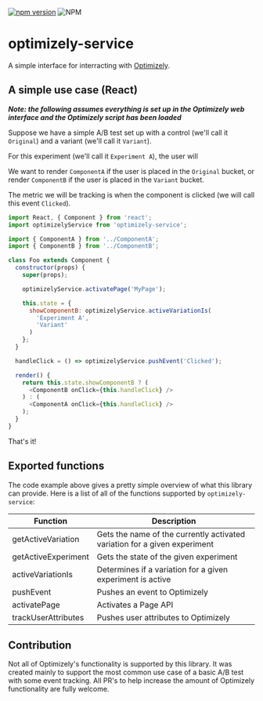 [![npm version](https://badge.fury.io/js/optimizely-service.svg)](https://badge.fury.io/js/optimizely-service) ![NPM](https://img.shields.io/npm/l/optimizely-service.svg)

# optimizely-service

A simple interface for interracting with [Optimizely](https://optimizely.com).

## A simple use case (React)

**_Note: the following assumes everything is set up in the Optimizely web interface and the Optimizely script has been loaded_**

Suppose we have a simple A/B test set up with a control (we'll call it `Original`) and a variant (we'll call it `Variant`).

For this experiment (we'll call it `Experiment A`), the user will

We want to render `ComponentA` if the user is placed in the `Original` bucket, or render `ComponentB` if the user is placed in the `Variant` bucket.

The metric we will be tracking is when the component is clicked (we will call this event `Clicked`).

```js
import React, { Component } from 'react';
import optimizelyService from 'optimizely-service';

import { ComponentA } from '../ComponentA';
import { ComponentB } from '../ComponentB';

class Foo extends Component {
  constructor(props) {
    super(props);

    optimizelyService.activatePage('MyPage');

    this.state = {
      showComponentB: optimizelyService.activeVariationIs(
        'Experiment A',
        'Variant'
      )
    };
  }

  handleClick = () => optimizelyService.pushEvent('Clicked');

  render() {
    return this.state.showComponentB ? (
      <ComponentB onClick={this.handleClick} />
    ) : (
      <ComponentA onClick={this.handleClick} />
    );
  }
}
```

That's it!

## Exported functions

The code example above gives a pretty simple overview of what this library can provide. Here is a list of all of the functions supported by `optimizely-service`:

| Function            | Description                                                               |
| ------------------- | ------------------------------------------------------------------------- |
| getActiveVariation  | Gets the name of the currently activated variation for a given experiment |
| getActiveExperiment | Gets the state of the given experiment                                    |
| activeVariationIs   | Determines if a variation for a given experiment is active                |
| pushEvent           | Pushes an event to Optimizely                                             |
| activatePage        | Activates a Page API                                                      |
| trackUserAttributes | Pushes user attributes to Optimizely                                      |

## Contribution

Not all of Optimizely's functionality is supported by this library. It was created mainly to support the most common use case of a basic A/B test with some event tracking. All PR's to help increase the amount of Optimizely functionality are fully welcome.
